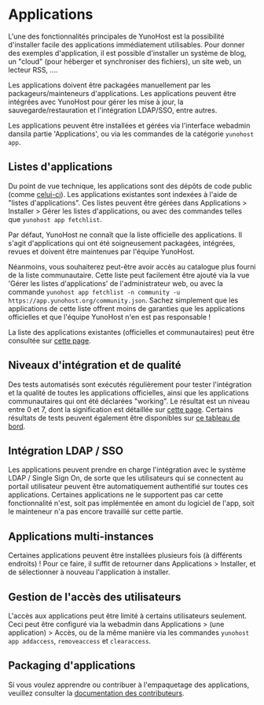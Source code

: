 Applications
============

L'une des fonctionnalités principales de YunoHost est la possibilité d'installer facile des applications immédiatement utilisables. Pour donner des exemples d'application, il est possible d'installer un système de blog, un "cloud" (pour héberger et synchroniser des fichiers), un site web, un lecteur RSS, ....

Les applications doivent être packagées manuellement par les packageurs/mainteneurs d'applications. Les applications peuvent être intégrées avec YunoHost pour gérer les mise à jour, la sauvegarde/restauration et l'intégration LDAP/SSO, entre autres.

Les applications peuvent être installées et gérées via l'interface webadmin dansila partie 'Applications', ou via les commandes de la catégorie `yunohost app`.

Listes d'applications
-----------------

Du point de vue technique, les applications sont des dépôts de code public (comme [celui-ci](https://github.com/YunoHost-Apps/wordpress_ynh)). Les applications existantes sont indexées à l'aide de "listes d'applications". Ces listes peuvent être gérées dans Applications > Installer > Gérer les listes d'applications, ou avec des commandes telles que `yunohost app fetchlist`.

Par défaut, YunoHost ne connaît que la liste officielle des applications. Il s'agit d'applications qui ont été soigneusement packagées, intégrées, revues et doivent être maintenues par l'équipe YunoHost. 

Néanmoins, vous souhaiterez peut-être avoir accès au catalogue plus fourni de la liste communautaire. Cette liste peut facilement être ajouté via la vue 'Gérer les listes d'applications' de l'administrateur web, ou avec la commande `yunohost app fetchlist -n community -u https://app.yunohost.org/community.json`. Sachez simplement que les applications de cette liste offrent moins de garanties que les applications officielles et que l'équipe YunoHost n'en est pas responsable !

La liste des applications existantes (officielles et communautaires) peut être consultée sur [cette page](/apps).

Niveaux d'intégration et de qualité
------------------------------

Des tests automatisés sont exécutés régulièrement pour tester l'intégration et la qualité de toutes les applications officielles, ainsi que les applications communautaires qui ont été déclarées "working". Le résultat est un niveau entre 0 et 7, dont la signification est détaillée sur [cette page](/packaging_apps_levels_fr). Certains résultats de tests peuvent également être disponibles sur [ce tableau de bord](https://dash.yunohost.org/appci/branch/stable).

Intégration LDAP / SSO
----------------------

Les applications peuvent prendre en charge l'intégration avec le système LDAP / Single Sign On, de sorte que les utilisateurs qui se connectent au portail utilisateur peuvent être automatiquement authentifié sur toutes ces applications. Certaines applications ne le supportent pas car cette fonctionnalité n'est, soit pas implémentée en amont du logiciel de l'app, soit le mainteneur n'a pas encore travaillé sur cette partie.

Applications multi-instances
---------------------------

Certaines applications peuvent être installées plusieurs fois (à différents endroits) ! Pour ce faire, il suffit de retourner dans Applications > Installer, et de sélectionner à nouveau l'application à installer.


Gestion de l'accès des utilisateurs
----------------------

L'accès aux applications peut être limité à certains utilisateurs seulement. Ceci peut être configuré via la webadmin dans Applications > (une application) > Accès, ou de la même manière via les commandes `yunohost app addaccess`, `removeaccess` et `clearaccess`.

Packaging d'applications
------------------------

Si vous voulez apprendre ou contribuer à l'empaquetage des applications, veuillez consulter la [documentation des contributeurs](contributordoc).

